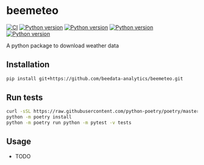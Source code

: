 # beemeteo

[![CI](https://github.com/beedata-analytics/beemeteo/actions/workflows/main.yml/badge.svg)](https://github.com/beedata-analytics/beemeteo/actions/workflows/main.yml)
[![Python version](https://img.shields.io/badge/python-2.7-blue)](https://img.shields.io/badge/python-2.7-blue)
[![Python version](https://img.shields.io/badge/python-3.6-blue)](https://img.shields.io/badge/python-3.6-blue)
[![Python version](https://img.shields.io/badge/python-3.7-blue)](https://img.shields.io/badge/python-3.7-blue)
[![Python version](https://img.shields.io/badge/python-3.8-blue)](https://img.shields.io/badge/python-3.8-blue)

A python package to download weather data

## Installation

```bash
pip install git+https://github.com/beedata-analytics/beemeteo.git
```

## Run tests

```bash
curl -sSL https://raw.githubusercontent.com/python-poetry/poetry/master/install-poetry.py | python -
python -m poetry install
python -m poetry run python -m pytest -v tests
```

## Usage

- TODO

